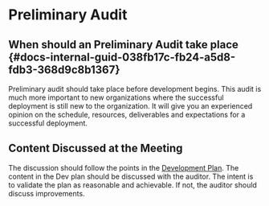 # Preliminary Audit

## When should an Preliminary Audit take place {#docs-internal-guid-038fb17c-fb24-a5d8-fdb3-368d9c8b1367}

Preliminary audit should take place before development begins. This audit is much more important to new organizations where the successful deployment is still new to the organization. It will give you an experienced opinion on the schedule, resources, deliverables and expectations for a successful deployment.

## Content Discussed at the Meeting

The discussion should follow the points in the [Development Plan](development-plan.md). The content in the Dev plan should be discussed with the auditor. The intent is to validate the plan as reasonable and achievable.  If not, the auditor should discuss improvements.

